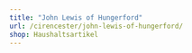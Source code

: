 ```yaml
---
title: "John Lewis of Hungerford"
url: /cirencester/john-lewis-of-hungerford/
shop: Haushaltsartikel
---
```

